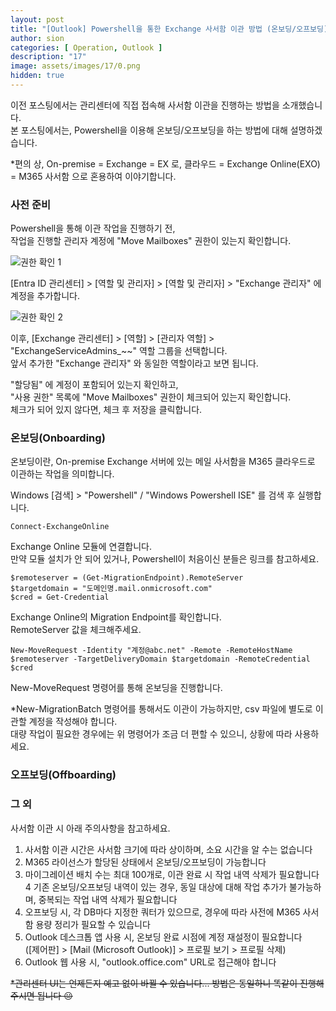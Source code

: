 ```yaml
---
layout: post
title: "[Outlook] Powershell을 통한 Exchange 사서함 이관 방법 (온보딩/오프보딩)"
author: sion
categories: [ Operation, Outlook ]
description: "17"
image: assets/images/17/0.png
hidden: true
---
```


이전 포스팅에서는 관리센터에 직접 접속해 사서함 이관을 진행하는 방법을 소개했습니다.  
본 포스팅에서는, Powershell을 이용해 온보딩/오프보딩을 하는 방법에 대해 설명하겠습니다.  

*편의 상, On-premise = Exchange = EX 로, 클라우드 = Exchange Online(EXO) = M365 사서함 으로 혼용하여 이야기합니다.  


### 사전 준비

Powershell을 통해 이관 작업을 진행하기 전,  
작업을 진행할 관리자 계정에 "Move Mailboxes" 권한이 있는지 확인합니다.  

<img src="{{site.baseurl}}/assets/images/17/1.PNG" title="권한 확인 1">

[Entra ID 관리센터] > [역할 및 관리자] > [역할 및 관리자] > "Exchange 관리자" 에 계정을 추가합니다.  

<img src="{{site.baseurl}}/assets/images/17/2.PNG" title="권한 확인 2">

이후, [Exchange 관리센터] > [역할] > [관리자 역할] > "ExchangeServiceAdmins_~~" 역할 그룹을 선택합니다.  
앞서 추가한 "Exchange 관리자" 와 동일한 역할이라고 보면 됩니다.  

"할당됨" 에 계정이 포함되어 있는지 확인하고,  
"사용 권한" 목록에 "Move Mailboxes" 권한이 체크되어 있는지 확인합니다.  
체크가 되어 있지 않다면, 체크 후 저장을 클릭합니다.  

### 온보딩(Onboarding)

온보딩이란, On-premise Exchange 서버에 있는 메일 사서함을 M365 클라우드로 이관하는 작업을 의미합니다.  

Windows [검색] > "Powershell" / "Windows Powershell ISE" 를 검색 후 실행합니다.

```
Connect-ExchangeOnline
```
Exchange Online 모듈에 연결합니다.  
만약 모듈 설치가 안 되어 있거나, Powershell이 처음이신 분들은 링크를 참고하세요.  

```
$remoteserver = (Get-MigrationEndpoint).RemoteServer
$targetdomain = "도메인명.mail.onmicrosoft.com"
$cred = Get-Credential
```
Exchange Online의 Migration Endpoint를 확인합니다.  
RemoteServer 값을 체크해주세요.  

```
New-MoveRequest -Identity "계정@abc.net" -Remote -RemoteHostName $remoteserver -TargetDeliveryDomain $targetdomain -RemoteCredential $cred
```
New-MoveRequest 명령어를 통해 온보딩을 진행합니다.  

*New-MigrationBatch 명령어를 통해서도 이관이 가능하지만, csv 파일에 별도로 이관할 계정을 작성해야 합니다.  
대량 작업이 필요한 경우에는 위 명령어가 조금 더 편할 수 있으니, 상황에 따라 사용하세요.  


### 오프보딩(Offboarding)



### 그 외

사서함 이관 시 아래 주의사항을 참고하세요.

1. 사서함 이관 시간은 사서함 크기에 따라 상이하며, 소요 시간을 알 수는 없습니다
2. M365 라이선스가 할당된 상태에서 온보딩/오프보딩이 가능합니다
3. 마이그레이션 배치 수는 최대 100개로, 이관 완료 시 작업 내역 삭제가 필요합니다
4 기존 온보딩/오프보딩 내역이 있는 경우, 동일 대상에 대해 작업 추가가 불가능하며, 중복되는 작업 내역 삭제가 필요합니다
5. 오프보딩 시, 각 DB마다 지정한 쿼터가 있으므로, 경우에 따라 사전에 M365 사서함 용량 정리가 필요할 수 있습니다
6. Outlook 데스크톱 앱 사용 시, 온보딩 완료 시점에 계정 재설정이 필요합니다  
([제어판] > [Mail (Microsoft Outlook)] > 프로필 보기 > 프로필 삭제)
7. Outlook 웹 사용 시, "outlook.office.com" URL로 접근해야 합니다

~~*관리센터 UI는 언제든지 예고 없이 바뀔 수 있습니다... 방법은 동일하니 똑같이 진행해주시면 됩니다 😐~~


